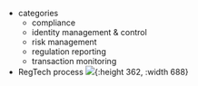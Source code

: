 - categories
	- compliance
	- identity management & control
	- risk management
	- regulation reporting
	- transaction monitoring
- RegTech process
  ![](https://a.storyblok.com/f/86602/720x367/33b4c3fa38/the-regtech-process.jpg/m/1080x0){:height 362, :width 688}